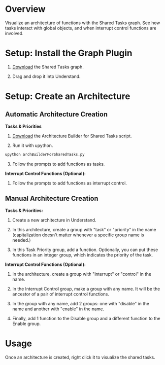 # Overview

Visualize an architecture of functions with the Shared Tasks graph. See how tasks interact with global objects, and when interrupt control functions are involved.

# Setup: Install the Graph Plugin

1. [Download](https://raw.githubusercontent.com/stinb/plugins/main/Solutions/sharedTasks/sharedTasksGraph.upy) the Shared Tasks graph.

2. Drag and drop it into Understand.

# Setup: Create an Architecture

## Automatic Architecture Creation

**Tasks & Priorities**

1. [Download](https://raw.githubusercontent.com/stinb/plugins/main/Solutions/sharedTasks/archBuilderForSharedTasks.py) the Architecture Builder for Shared Tasks script.

2. Run it with upython.
```sh
upython archBuilderForSharedTasks.py
```

3. Follow the prompts to add functions as tasks.

**Interrupt Control Functions (Optional):**

1. Follow the prompts to add functions as interrupt control.

## Manual Architecture Creation

**Tasks & Priorities:**

1. Create a new architecture in Understand.

2. In this architecture, create a group with "task" or "priority" in the name (capitalization doesn't matter whenever a specific group name is needed.)

3. In this Task Priority group, add a function. Optionally, you can put these functions in an integer group, which indicates the priority of the task.

**Interrupt Control Functions (Optional):**

1. In the architecture, create a group with "interrupt" or "control" in the name.

2. In the Interrupt Control group, make a group with any name. It will be the ancestor of a pair of interrupt control functions.

3. In the group with any name, add 2 groups: one with "disable" in the name and another with "enable" in the name.

4. Finally, add 1 function to the Disable group and a different function to the Enable group.

# Usage

Once an architecture is created, right click it to visualize the shared tasks.

